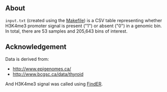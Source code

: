 ## About

`input.txt` (created using the [Makefile](../Makefile)) is a CSV table representing whether H3K4me3 promoter signal is present ("1") or absent ("0") in a genomic bin. In total, there are 53 samples and 205,643 bins of interest.


## Acknowledgement

Data is derived from:

- http://www.epigenomes.ca/
- http://www.bcgsc.ca/data/thyroid

And H3K4me3 signal was called using [FindER](http://www.epigenomes.ca/tools-and-software/finder/index.html).
